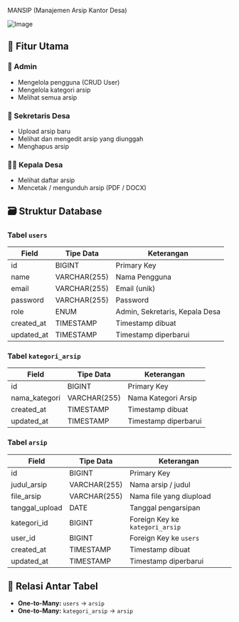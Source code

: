 MANSIP
(Manajemen Arsip Kantor Desa)

![Image](https://github.com/user-attachments/assets/a67c3794-246e-4ad4-afb6-cbe2a894abb9)

## 📌 Fitur Utama

### 👤 Admin
- Mengelola pengguna (CRUD User)
- Mengelola kategori arsip
- Melihat semua arsip

### 🧾 Sekretaris Desa
- Upload arsip baru
- Melihat dan mengedit arsip yang diunggah
- Menghapus arsip

### 🧑‍💼 Kepala Desa
- Melihat daftar arsip
- Mencetak / mengunduh arsip (PDF / DOCX)

## 🗃️ Struktur Database

### Tabel `users`
| Field       | Tipe Data    | Keterangan                  |
|-------------|--------------|-----------------------------|
| id          | BIGINT       | Primary Key                 |
| name        | VARCHAR(255) | Nama Pengguna               |
| email       | VARCHAR(255) | Email (unik)                |
| password    | VARCHAR(255) | Password                    |
| role        | ENUM         | Admin, Sekretaris, Kepala Desa |
| created_at  | TIMESTAMP    | Timestamp dibuat            |
| updated_at  | TIMESTAMP    | Timestamp diperbarui        |

### Tabel `kategori_arsip`
| Field         | Tipe Data    | Keterangan            |
|---------------|--------------|-----------------------|
| id            | BIGINT       | Primary Key           |
| nama_kategori | VARCHAR(255) | Nama Kategori Arsip   |
| created_at    | TIMESTAMP    | Timestamp dibuat      |
| updated_at    | TIMESTAMP    | Timestamp diperbarui  |

### Tabel `arsip`
| Field         | Tipe Data    | Keterangan                       |
|---------------|--------------|----------------------------------|
| id            | BIGINT       | Primary Key                      |
| judul_arsip   | VARCHAR(255) | Nama arsip / judul               |
| file_arsip    | VARCHAR(255) | Nama file yang diupload          |
| tanggal_upload| DATE         | Tanggal pengarsipan              |
| kategori_id   | BIGINT       | Foreign Key ke `kategori_arsip` |
| user_id       | BIGINT       | Foreign Key ke `users`           |
| created_at    | TIMESTAMP    | Timestamp dibuat                 |
| updated_at    | TIMESTAMP    | Timestamp diperbarui             |

## 🔄 Relasi Antar Tabel

- **One-to-Many:** `users` → `arsip`
- **One-to-Many:** `kategori_arsip` → `arsip`

